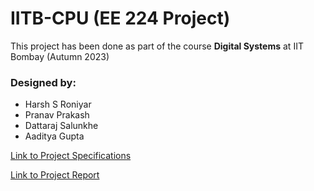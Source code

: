 # IITB-CPU (EE 224 Project)

This project has been done as part of the course **Digital Systems** at IIT Bombay (Autumn 2023)

### Designed by:
- Harsh S Roniyar
- Pranav Prakash
- Dattaraj Salunkhe
- Aaditya Gupta

[Link to Project Specifications](/EE-224-Project-1-CPU-IITB.pdf)

[Link to Project Report](/Report/Report_Team16_EE224_final.pdf)

